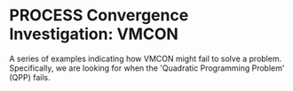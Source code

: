 # PROCESS Convergence Investigation: VMCON
A series of examples indicating how VMCON might fail to solve a problem. Specifically, we are looking for when the 'Quadratic Programming Problem' (QPP) fails.